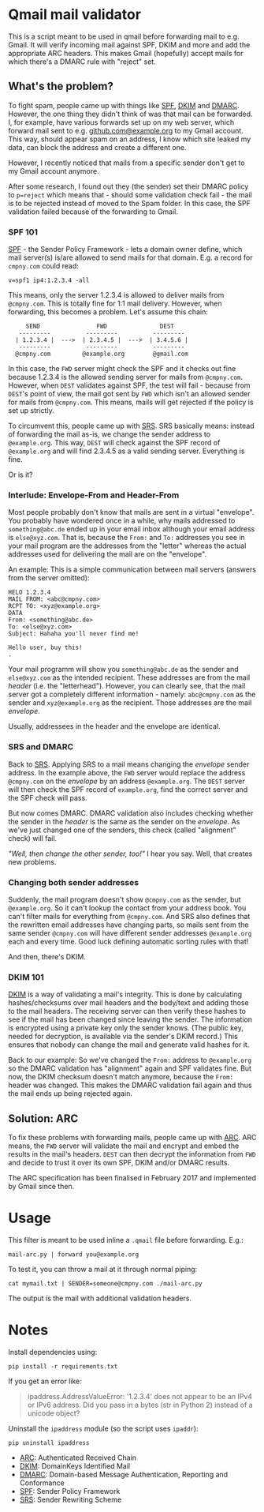 Qmail mail validator
====================

This is a script meant to be used in qmail before forwarding mail to e.g. Gmail. It will verify
incoming mail against SPF, DKIM and more and add the appropriate ARC headers. This makes Gmail
(hopefully) accept mails for which there's a DMARC rule with "reject" set.


What's the problem?
-------------------

To fight spam, people came up with things like [SPF], [DKIM] and [DMARC]. However, the one thing
they didn't think of was that mail can be forwarded. I, for example, have various forwards set up
on my web server, which forward mail sent to e.g. github.com@example.org to my Gmail account. This
way, should appear spam on an address, I know which site leaked my data, can block the address and
create a different one.

However, I recently noticed that mails from a specific sender don't get to my Gmail account anymore.

After some research, I found out they (the sender) set their DMARC policy to `p=reject` which means
that - should some validation check fail - the mail is to be rejected instead of moved to the Spam
folder. In this case, the SPF validation failed because of the forwarding to Gmail.


### SPF 101

[SPF] - the Sender Policy Framework - lets a domain owner define, which mail server(s) is/are
allowed to send mails for that domain. E.g. a record for `cmpny.com` could read:

    v=spf1 ip4:1.2.3.4 -all

This means, only the server 1.2.3.4 is allowed to deliver mails from `@cmpny.com`. This is totally
fine for 1:1 mail delivery. However, when forwarding, this becomes a problem. Let's assume this
chain:

```
     SEND                FWD               DEST
   ---------          ---------          ---------
  | 1.2.3.4 |  --->  | 2.3.4.5 |  --->  | 3.4.5.6 |
   ---------          ---------          ---------
  @cmpny.com         @example.org        @gmail.com
```

In this case, the `FWD` server might check the SPF and it checks out fine because 1.2.3.4 is the
allowed sending server for mails from `@cmpny.com`. However, when `DEST` validates against SPF, the
test will fail - because from `DEST`'s point of view, the mail got sent by `FWD` which isn't an
allowed sender for mails from `@cmpny.com`. This means, mails will get rejected if the policy is
set up strictly.

To circumvent this, people came up with [SRS]. SRS basically means: instead of forwarding the mail
as-is, we change the sender address to `@example.org`. This way, `DEST` will check against the SPF
record of `@example.org` and will find 2.3.4.5 as a valid sending server. Everything is fine.

Or is it?


### Interlude: Envelope-From and Header-From

Most people probably don't know that mails are sent in a virtual "envelope". You probably have
wondered once in a while, why mails addressed to `something@abc.de` ended up in your email inbox
although your email address is `else@xyz.com`. That is, because the `From:` and `To:` addresses you
see in your mail program are the addresses from the "letter" whereas the actual addresses used for
delivering the mail are on the "envelope".

An example: This is a simple communication between mail servers (answers from the server omitted):

```
HELO 1.2.3.4
MAIL FROM: <abc@cmpny.com>
RCPT TO: <xyz@example.org>
DATA
From: <something@abc.de>
To: <else@xyz.com>
Subject: Hahaha you'll never find me!

Hello user, buy this!
.
```

Your mail programm will show you `something@abc.de` as the sender and `else@xyz.com` as the
intended recipient. These addresses are from the mail *header* (i.e. the "letterhead"). However,
you can clearly see, that the mail server got a completely different information - namely:
`abc@cmpny.com` as the sender and `xyz@example.org` as the recipient. Those addresses are the
mail *envelope*.

Usually, addressees in the header and the envelope are identical.


### SRS and DMARC

Back to [SRS]. Applying SRS to a mail means changing the *envelope* sender address. In the example
above, the `FWD` server would replace the address `@cmpny.com` on the *envelope* by an address
`@example.org`. The `DEST` server will then check the SPF record of `example.org`, find the correct
server and the SPF check will pass.

But now comes DMARC. DMARC validation also includes checking whether the sender in the *header* is
the same as the sender on the *envelope*. As we've just changed one of the senders, this check
(called "alignment" check) will fail.

*"Well, then change the other sender, too!"* I hear you say. Well, that creates new problems.


### Changing both sender addresses

Suddenly, the mail program doesn't show `@cmpny.com` as the sender, but `@example.org`. So it can't
lookup the contact from your address book. You can't filter mails for everything from `@cmpny.com`.
And SRS also defines that the rewritten email addresses have changing parts, so mails sent from the
same sender `@cmpny.com` will have different sender addresses `@example.org` each and every time.
Good luck defining automatic sorting rules with that!

And then, there's DKIM.


### DKIM 101

[DKIM] is a way of validating a mail's integrity. This is done by calculating hashes/checksums over
mail headers and the body/text and adding those to the mail headers. The receiving server can then
verify these hashes to see if the mail has been changed since leaving the sender. The information
is encrypted using a private key only the sender knows. (The public key, needed for decryption, is
available via the sender's DKIM record.) This ensures that nobody can change the mail and generate
valid hashes for it.

Back to our example: So we've changed the `From:` address to `@example.org` so the DMARC validation
has "alignment" again and SPF validates fine. But now, the DKIM checksum doesn't match anymore,
because the `From:` header was changed. This makes the DMARC validation fail again and thus the
mail ends up being rejected again.


Solution: ARC
-------------

To fix these problems with forwarding mails, people came up with [ARC]. ARC means, the `FWD` server
will validate the mail and encrypt and embed the results in the mail's headers. `DEST` can then
decrypt the information from `FWD` and decide to trust it over its own SPF, DKIM and/or DMARC
results.

The ARC specification has been finalised in February 2017 and implemented by Gmail since then.


Usage
=====

This filter is meant to be used inline a `.qmail` file before forwarding. E.g.:

    mail-arc.py | forward you@example.org

To test it, you can throw a mail at it through normal piping:

    cat mymail.txt | SENDER=someone@cmpny.com ./mail-arc.py

The output is the mail with additional validation headers.


Notes
=====

Install dependencies using:

    pip install -r requirements.txt

If you get an error like:

> ipaddress.AddressValueError: '1.2.3.4' does not appear to be an IPv4 or IPv6 address. Did you
> pass in a bytes (str in Python 2) instead of a unicode object?

Uninstall the `ipaddress` module (so the script uses `ipaddr`):

    pip uninstall ipaddress

* [ARC]: Authenticated Received Chain
* [DKIM]: DomainKeys Identified Mail
* [DMARC]: Domain-based Message Authentication, Reporting and Conformance
* [SPF]: Sender Policy Framework
* [SRS]: Sender Rewriting Scheme


[ARC]: https://en.wikipedia.org/wiki/Authenticated_Received_Chain
[DKIM]: https://en.wikipedia.org/wiki/DomainKeys_Identified_Mail
[DMARC]: https://en.wikipedia.org/wiki/DMARC
[SPF]: https://en.wikipedia.org/wiki/Sender_Policy_Framework
[SRS]: https://en.wikipedia.org/wiki/Sender_Rewriting_Scheme

